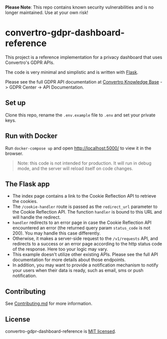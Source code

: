 **Please Note**: This repo contains known security vulnerabilities and is no longer maintained. Use at your own risk!

# convertro-gdpr-dashboard-reference

This project is a reference implementation for a privacy dashboard that uses Convertro's GDPR APIs.

The code is very minimal and simplistic and is written with [Flask](http://flask.pocoo.org/).

Please see the full GDPR API documentation at [Convertro Knowledge Base](https://convertro.zendesk.com/)
-> GDPR Center -> API Documentation.

## Set up
Clone this repo, rename the `.env.example` file to `.env` and set your private keys.

## Run with Docker
Run `docker-compose up` and open [http://localhost:5000/](http://localhost:5000/) to view it in the browser.

> Note: this code is not intended for production. It will run in debug mode, and the server will reload itself on code changes.

## The Flask app 

- The index page contains a link to the Cookie Reflection API to retrieve the cookies.
- The `/cookie-handler` route is passed as the `redirect_url` parameter to the Cookie Reflection API. 
The function `handler` is bound to this URL and will handle the redirect.
- `handler` redirects to an error page in case the Cookie Reflection API encountered an error (the returned query param
`status_code` is not 200). You may handle this case differently.
- Otherwise, it makes a server-side request to the `/v1/requests` API, 
and redirects to a success or an error page according to the http status code of the response. 
Here too your logic may vary.
- This example doesn't utilize other existing APIs. Please see the full API documentation for more details
about those endpoints. 
- In addition, you may want to provide a notification mechanism to notify your users when their data is ready,
such as email, sms or push notification.

## Contributing
See [Contributing.md](Contributing.md) for more information.

## License
convertro-gdpr-dashboard-reference is [MIT licensed](LICENSE).



